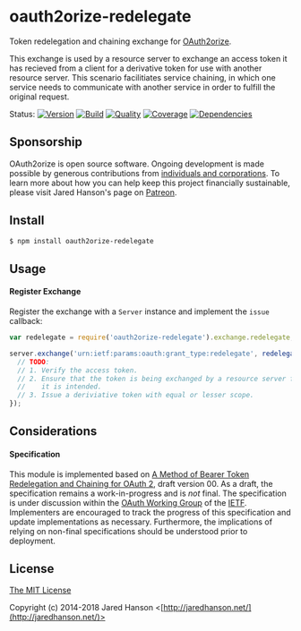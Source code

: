 # oauth2orize-redelegate

Token redelegation and chaining exchange for [OAuth2orize](https://github.com/jaredhanson/oauth2orize).

This exchange is used by a resource server to exchange an access token it has
recieved from a client for a derivative token for use with another resource
server.  This scenario facilitiates service chaining, in which one service needs
to communicate with another service in order to fulfill the original request.

Status:
[![Version](https://img.shields.io/npm/v/oauth2orize-redelegate.svg?label=version)](https://www.npmjs.com/package/oauth2orize-redelegate)
[![Build](https://img.shields.io/travis/jaredhanson/oauth2orize-redelegate.svg)](https://travis-ci.org/jaredhanson/oauth2orize-redelegate)
[![Quality](https://img.shields.io/codeclimate/github/jaredhanson/oauth2orize-redelegate.svg?label=quality)](https://codeclimate.com/github/jaredhanson/oauth2orize-redelegate)
[![Coverage](https://img.shields.io/coveralls/jaredhanson/oauth2orize-redelegate.svg)](https://coveralls.io/r/jaredhanson/oauth2orize-redelegate)
[![Dependencies](https://img.shields.io/david/jaredhanson/oauth2orize-redelegate.svg)](https://david-dm.org/jaredhanson/oauth2orize-redelegate)


## Sponsorship

OAuth2orize is open source software.  Ongoing development is made possible by
generous contributions from [individuals and corporations](https://github.com/jaredhanson/oauth2orize/blob/master/SPONSORS.md).
To learn more about how you can help keep this project financially sustainable,
please visit Jared Hanson's page on [Patreon](https://www.patreon.com/jaredhanson).

## Install

```bash
$ npm install oauth2orize-redelegate
```

## Usage

#### Register Exchange

Register the exchange with a `Server` instance and implement the `issue`
callback:

```js
var redelegate = require('oauth2orize-redelegate').exchange.redelegate;

server.exchange('urn:ietf:params:oauth:grant_type:redelegate', redelegate(function(client, token, scope, done) {
  // TODO:
  // 1. Verify the access token.
  // 2. Ensure that the token is being exchanged by a resource server for which
  //    it is intended.
  // 3. Issue a deriviative token with equal or lesser scope.
});
```

## Considerations

#### Specification

This module is implemented based on [A Method of Bearer Token Redelegation and Chaining for OAuth 2](https://tools.ietf.org/html/draft-richer-oauth-chain-00),
draft version 00.  As a draft, the specification remains a work-in-progress and
is *not* final.  The specification is under discussion within the [OAuth Working Group](https://datatracker.ietf.org/wg/oauth/about/)
of the [IETF](https://www.ietf.org/).  Implementers are encouraged to track the
progress of this specification and update implementations as necessary.
Furthermore, the implications of relying on non-final specifications should be
understood prior to deployment.

## License

[The MIT License](http://opensource.org/licenses/MIT)

Copyright (c) 2014-2018 Jared Hanson <[http://jaredhanson.net/](http://jaredhanson.net/)>
